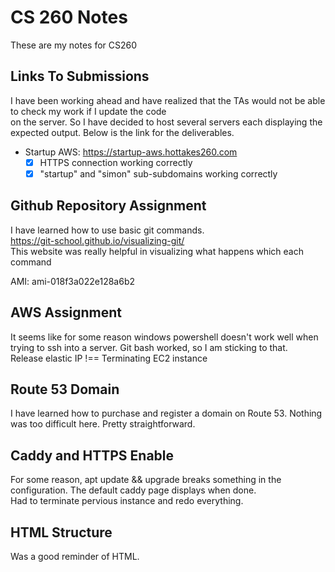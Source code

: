 # CS 260 Notes
These are my notes for CS260

## Links To Submissions
I have been working ahead and have realized that the TAs would not be able to check my work if I update the code  
on the server. So I have decided to host several servers each displaying the expected output. Below is the link for the deliverables.

 - Startup AWS: https://startup-aws.hottakes260.com
    - [x] HTTPS connection working correctly
    - [x] "startup" and "simon" sub-subdomains working correctly

## Github Repository Assignment
I have learned how to use basic git commands.  
https://git-school.github.io/visualizing-git/  
This website was really helpful in visualizing what happens which each command

AMI: ami-018f3a022e128a6b2

## AWS Assignment
It seems like for some reason windows powershell doesn't work well when trying to ssh into a server. Git bash worked, so I am sticking to that.  
Release elastic IP !== Terminating EC2 instance

## Route 53 Domain
I have learned how to purchase and register a domain on Route 53. Nothing was too difficult here. Pretty straightforward.

## Caddy and HTTPS Enable
For some reason, apt update && upgrade breaks something in the configuration. The default caddy page displays when done.  
Had to terminate pervious instance and redo everything.

## HTML Structure
Was a good reminder of HTML.